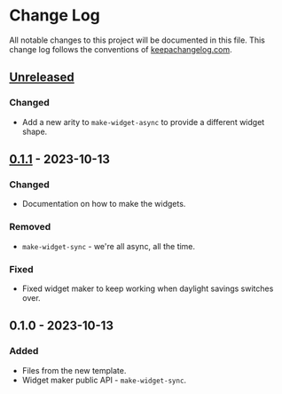 # Change Log
All notable changes to this project will be documented in this file. This change log follows the conventions of [keepachangelog.com](http://keepachangelog.com/).

## [Unreleased]
### Changed
- Add a new arity to `make-widget-async` to provide a different widget shape.

## [0.1.1] - 2023-10-13
### Changed
- Documentation on how to make the widgets.

### Removed
- `make-widget-sync` - we're all async, all the time.

### Fixed
- Fixed widget maker to keep working when daylight savings switches over.

## 0.1.0 - 2023-10-13
### Added
- Files from the new template.
- Widget maker public API - `make-widget-sync`.

[Unreleased]: https://sourcehost.site/your-name/entendendo-algoritmos-clojure/compare/0.1.1...HEAD
[0.1.1]: https://sourcehost.site/your-name/entendendo-algoritmos-clojure/compare/0.1.0...0.1.1
